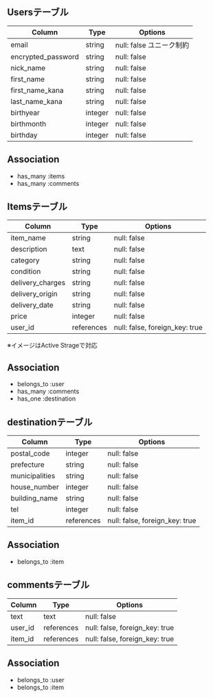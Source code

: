 ## Usersテーブル

| Column              | Type    | Options                |
| ------------------- | ------- | ---------------------- |
| email               | string  | null: false ユニーク制約 |
| encrypted_password  | string  | null: false            |
| nick_name           | string  | null: false            |
| first_name          | string  | null: false            |
| first_name_kana     | string  | null: false            |
| last_name_kana      | string  | null: false            |
| birthyear           | integer | null: false            |
| birthmonth          | integer | null: false            |
| birthday            | integer | null: false            |

## Association
- has_many :items
- has_many :comments


## Itemsテーブル
| Column              | Type       | Options                        |
| ------------------- | ---------- | ------------------------------ |
| item_name           | string     | null: false                    |
| description         | text       | null: false                    |
| category            | string     | null: false                    |
| condition           | string     | null: false                    |
| delivery_charges    | string     | null: false                    |
| delivery_origin     | string     | null: false                    |
| delivery_date       | string     | null: false                    |
| price               | integer    | null: false                    |
| user_id             | references | null: false, foreign_key: true |
※イメージはActive Strageで対応

## Association
- belongs_to :user
- has_many :comments
- has_one :destination


## destinationテーブル
| Column              | Type       | Options                        |
| ------------------- | ---------- | ------------------------------ |
| postal_code         | integer    | null: false                    |
| prefecture          | string     | null: false                    |
| municipalities      | string     | null: false                    |
| house_number        | integer    | null: false                    |
| building_name       | string     | null: false                    |
| tel                 | integer    | null: false                    |
| item_id             | references | null: false, foreign_key: true |

## Association
- belongs_to :item


## commentsテーブル
| Column              | Type       | Options                        |
| ------------------- | ---------- | ------------------------------ |
| text                | text       | null: false                    |
| user_id             | references | null: false, foreign_key: true |
| item_id             | references | null: false, foreign_key: true |

## Association
- belongs_to :user
- belongs_to :item